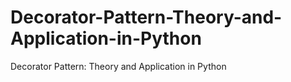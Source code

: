# Decorator-Pattern-Theory-and-Application-in-Python
Decorator Pattern: Theory and Application in Python
